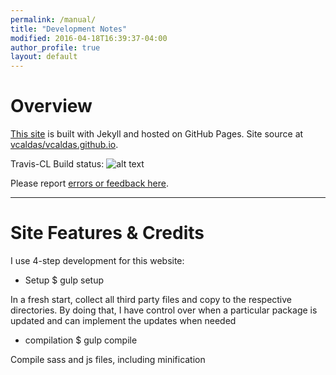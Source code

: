 ```yaml
---
permalink: /manual/
title: "Development Notes"
modified: 2016-04-18T16:39:37-04:00
author_profile: true
layout: default
---
```


Overview
========


[This site](http://victorcaldas.com) is built with Jekyll and hosted on GitHub Pages. Site source at
[vcaldas/vcaldas.github.io](http://github.com/vcaldas/vcaldas.github.io).

Travis-CL Build status: ![alt text](https://travis-ci.org/vcaldas/vcaldas.github.io.svg?branch=master)

Please report [errors or feedback here](https://github.com/vcaldas/vcaldas.github.io/issues).

-----------------------------------------------------------------------------------------------------------

Site Features & Credits
=======================

I use 4-step development for this website:
  - Setup
  $ gulp setup

  In a fresh start, collect all third party files and copy to the respective directories. By doing that, I have control over when a particular package is updated and can implement the updates when needed

  - compilation
  $ gulp compile

  Compile sass and js files, including minification
